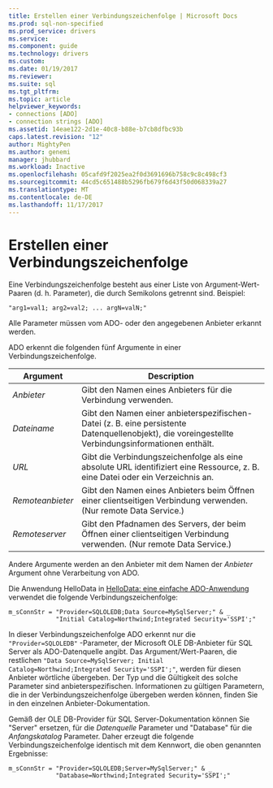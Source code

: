 ```yaml
---
title: Erstellen einer Verbindungszeichenfolge | Microsoft Docs
ms.prod: sql-non-specified
ms.prod_service: drivers
ms.service: 
ms.component: guide
ms.technology: drivers
ms.custom: 
ms.date: 01/19/2017
ms.reviewer: 
ms.suite: sql
ms.tgt_pltfrm: 
ms.topic: article
helpviewer_keywords:
- connections [ADO]
- connection strings [ADO]
ms.assetid: 14eae122-2d1e-40c8-b88e-b7cb8dfbc93b
caps.latest.revision: "12"
author: MightyPen
ms.author: genemi
manager: jhubbard
ms.workload: Inactive
ms.openlocfilehash: 05cafd9f2025ea2f0d3691696b758c9c8c498cf3
ms.sourcegitcommit: 44cd5c651488b5296fb679f6d43f50d068339a27
ms.translationtype: MT
ms.contentlocale: de-DE
ms.lasthandoff: 11/17/2017
---
```

# <a name="creating-a-connection-string"></a>Erstellen einer Verbindungszeichenfolge
Eine Verbindungszeichenfolge besteht aus einer Liste von Argument-Wert-Paaren (d. h. Parameter), die durch Semikolons getrennt sind. Beispiel:  
  
```  
"arg1=val1; arg2=val2; ... argN=valN;"  
```  
  
 Alle Parameter müssen vom ADO- oder den angegebenen Anbieter erkannt werden.  
  
 ADO erkennt die folgenden fünf Argumente in einer Verbindungszeichenfolge.  
  
|Argument|Description|  
|--------------|-----------------|  
|*Anbieter*|Gibt den Namen eines Anbieters für die Verbindung verwenden.|  
|*Dateiname*|Gibt den Namen einer anbieterspezifischen-Datei (z. B. eine persistente Datenquellenobjekt), die voreingestellte Verbindungsinformationen enthält.|  
|*URL*|Gibt die Verbindungszeichenfolge als eine absolute URL identifiziert eine Ressource, z. B. eine Datei oder ein Verzeichnis an.|  
|*Remoteanbieter*|Gibt den Namen eines Anbieters beim Öffnen einer clientseitigen Verbindung verwenden. (Nur remote Data Service.)|  
|*Remoteserver*|Gibt den Pfadnamen des Servers, der beim Öffnen einer clientseitigen Verbindung verwenden. (Nur remote Data Service.)|  
  
 Andere Argumente werden an den Anbieter mit dem Namen der *Anbieter* Argument ohne Verarbeitung von ADO.  
  
 Die Anwendung HelloData in [HelloData: eine einfache ADO-Anwendung](../../../ado/guide/data/hellodata-a-simple-ado-application.md) verwendet die folgende Verbindungszeichenfolge:  
  
```  
m_sConnStr = "Provider=SQLOLEDB;Data Source=MySqlServer;" & _  
             "Initial Catalog=Northwind;Integrated Security='SSPI';"  
```  
  
 In dieser Verbindungszeichenfolge ADO erkennt nur die `"Provider=SQLOLEDB"` -Parameter, der Microsoft OLE DB-Anbieter für SQL Server als ADO-Datenquelle angibt. Das Argument/Wert-Paaren, die restlichen `"Data Source=MySqlServer; Initial Catalog=Northwind;Integrated Security='SSPI';"`, werden für diesen Anbieter wörtliche übergeben. Der Typ und die Gültigkeit des solche Parameter sind anbieterspezifischen. Informationen zu gültigen Parametern, die in der Verbindungszeichenfolge übergeben werden können, finden Sie in den einzelnen Anbieter-Dokumentation.  
  
 Gemäß der OLE DB-Provider für SQL Server-Dokumentation können Sie "Server" ersetzen, für die *Datenquelle* Parameter und "Database" für die *Anfangskatalog* Parameter. Daher erzeugt die folgende Verbindungszeichenfolge identisch mit dem Kennwort, die oben genannten Ergebnisse:  
  
```  
m_sConnStr = "Provider=SQLOLEDB;Server=MySqlServer;" & _  
             "Database=Northwind;Integrated Security='SSPI';"  
```
